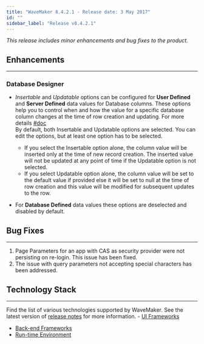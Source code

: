 ```yaml
---
title: "WaveMaker 8.4.2.1 - Release date: 3 May 2017"
id: ""
sidebar_label: "Release v8.4.2.1"
---
```

*This release includes minor enhancements and bug fixes to the product.*

## Enhancements
---

### Database Designer

* _Insertable_ and _Updatable_ options can be configured for **User Defined** and **Server Defined** data values for Database columns. These options help you to control when and how the value for a specific database column changes at the time of row creation and updating. For more details [#doc](/learn/app-development/services/database-services/working-database-schema/#metadata-settings)  
    By default, both Insertable and Updatable options are selected. You can edit the options, but at least one option has to be selected.
    
    *   If you select the Insertable option alone, the column value will be inserted only at the time of new record creation. The inserted value will not be updated at any point of time if the Updatable option is not selected.
    *   If you select Updatable option alone, the column value will be set to the default value if provided else it will be set to null at the time of row creation and this value will be modified for subsequent updates to the row.
* For **Database Defined** data values these options are deselected and disabled by default.

## Bug Fixes
---

1.  Page Parameters for an app with CAS as security provider were not persisting on re-login. This issue has been fixed.
2.  The issue with query parameters not accepting special characters has been addressed.

## Technology Stack
---

Find the list of various technologies supported by WaveMaker. See the latest version of [release notes](/learn/wavemaker-release-notes) for more information. 
- [UI Frameworks](/learn/wavemaker-release-notes/v8-4-2#ui-frameworks)
- [Back-end Frameworks](/learn/wavemaker-release-notes/v8-4-2#back-end-frameworks)
- [Run-time Environment](/learn/wavemaker-release-notes/v8-4-2#run-time-environment)